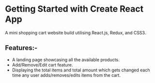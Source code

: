 # Getting Started with Create React App

A mini shopping cart website build utilising React.js, Redux, and CSS3.

## Features:-

- A landing page showcasing all the available products.
- Add/Remove/Edit cart feature.
- Displaying the total items and total amount which gets changed each time any user adds/removes/edits items from the cart.
